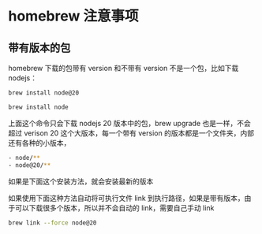 <!--
 * @Author: shgopher shgopher@gmail.com
 * @Date: 2024-03-14 17:33:29
 * @LastEditors: shgopher shgopher@gmail.com
 * @LastEditTime: 2024-03-14 17:38:07
 * @FilePath: /dingdang/homebrew/注意事项/README.md
 * @Description: 
 * 
 * Copyright (c) 2024 by shgopher, All Rights Reserved. 
-->
# homebrew 注意事项

## 带有版本的包
homebrew 下载的包带有 version 和不带有 version 不是一个包，比如下载 nodejs：

```bash
brew install node@20

brew install node
```
上面这个命令只会下载 nodejs 20 版本中的包，brew upgrade 也是一样，不会超过 verison 20 这个大版本，每一个带有 version 的版本都是一个文件夹，内部还有各种的小版本，
```bash
- node/**
- node@20/**
```

如果是下面这个安装方法，就会安装最新的版本

如果使用下面这种方法自动将可执行文件 link 到执行路径，如果是带有版本，由于可以下载很多个版本，所以并不会自动的 link，需要自己手动 link

```bash
brew link --force node@20
```

